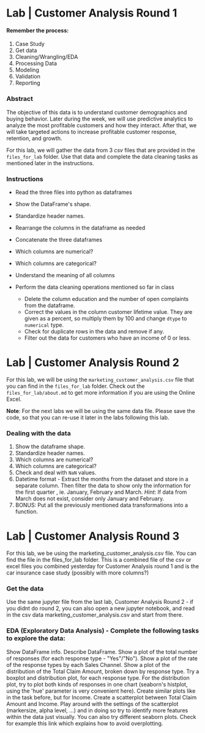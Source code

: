 
# Lab | Customer Analysis Round 1

#### Remember the process:

1. Case Study
2. Get data
3. Cleaning/Wrangling/EDA
4. Processing Data
5. Modeling
6. Validation
7. Reporting

### Abstract

The objective of this data is to understand customer demographics and buying behavior. Later during the week, we will use predictive analytics to analyze the most profitable customers and how they interact. After that, we will take targeted actions to increase profitable customer response, retention, and growth.

For this lab, we will gather the data from 3 _csv_ files that are provided in the `files_for_lab` folder. Use that data and complete the data cleaning tasks as mentioned later in the instructions.

### Instructions

- Read the three files into python as dataframes
- Show the DataFrame's shape.
- Standardize header names.
- Rearrange the columns in the dataframe as needed
- Concatenate the three dataframes
- Which columns are numerical?
- Which columns are categorical?
- Understand the meaning of all columns
- Perform the data cleaning operations mentioned so far in class

  - Delete the column education and the number of open complaints from the dataframe.
  - Correct the values in the column customer lifetime value. They are given as a percent, so multiply them by 100 and change `dtype` to `numerical` type.
  - Check for duplicate rows in the data and remove if any.
  - Filter out the data for customers who have an income of 0 or less.




# Lab | Customer Analysis Round 2

For this lab, we will be using the `marketing_customer_analysis.csv` file that you can find in the `files_for_lab` folder. Check out the `files_for_lab/about.md` to get more information if you are using the Online Excel.

**Note**: For the next labs we will be using the same data file. Please save the code, so that you can re-use it later in the labs following this lab.

### Dealing with the data

1. Show the dataframe shape.
2. Standardize header names.
3. Which columns are numerical?
4. Which columns are categorical?
5. Check and deal with `NaN` values.
6. Datetime format - Extract the months from the dataset and store in a separate column. Then filter the data to show only the information for the first quarter , ie. January, February and March. _Hint_: If data from March does not exist, consider only January and February.
7. BONUS: Put all the previously mentioned data transformations into a function.



# Lab | Customer Analysis Round 3
For this lab, we be using the marketing_customer_analysis.csv file. You can find the file in the files_for_lab folder. This is a combined file of the csv or excel files you combined yesterday for Customer Analysis round 1 and is the car insurance case study (possibly with more columns?)

### Get the data
Use the same jupyter file from the last lab, Customer Analysis Round 2 - if you didnt do round 2, you can also open a new jupyter notebook, and read in the csv data marketing_customer_analysis.csv and start from there.
### EDA (Exploratory Data Analysis) - Complete the following tasks to explore the data:
Show DataFrame info.
Describe DataFrame.
Show a plot of the total number of responses (for each response type - "Yes"/"No").
Show a plot of the rate of the response types by each Sales Channel.
Show a plot of the distribution of the Total Claim Amount, broken down by response type. Try a boxplot and distribution plot, for each response type. For the distribution plot, try to plot both kinds of responses in one chart (seaborn's histplot, using the 'hue' parameter is very convenient here).
Create similar plots like in the task before, but for Income.
Create a scatterplot between Total Claim Amount and Income. Play around with the settings of the scatterplot (markersize, alpha level, ...) and in doing so try to identify more features within the data just visually. You can also try different seaborn plots. Check for example this link which explains how to avoid overplotting.

